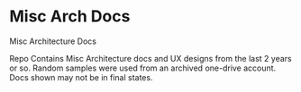 # Misc Arch Docs
 Misc Architecture Docs 

Repo Contains Misc Architecture docs and UX designs from the last 2 years or so. Random samples were used from an archived one-drive account. Docs shown may not be in final states. 
